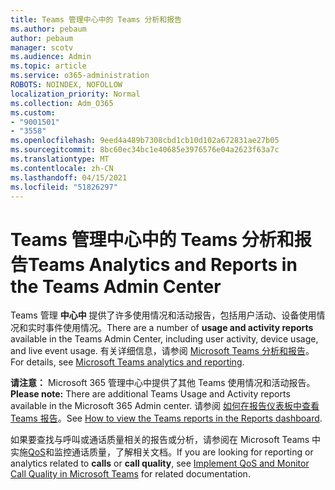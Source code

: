 ```yaml
---
title: Teams 管理中心中的 Teams 分析和报告
ms.author: pebaum
author: pebaum
manager: scotv
ms.audience: Admin
ms.topic: article
ms.service: o365-administration
ROBOTS: NOINDEX, NOFOLLOW
localization_priority: Normal
ms.collection: Adm_O365
ms.custom:
- "9001501"
- "3558"
ms.openlocfilehash: 9eed4a489b7308cbd1cb10d102a672831ae27b05
ms.sourcegitcommit: 8bc60ec34bc1e40685e3976576e04a2623f63a7c
ms.translationtype: MT
ms.contentlocale: zh-CN
ms.lasthandoff: 04/15/2021
ms.locfileid: "51826297"
---
```

# <a name="teams-analytics-and-reports-in-the-teams-admin-center"></a><span data-ttu-id="3c40b-102">Teams 管理中心中的 Teams 分析和报告</span><span class="sxs-lookup"><span data-stu-id="3c40b-102">Teams Analytics and Reports in the Teams Admin Center</span></span>

<span data-ttu-id="3c40b-103">Teams 管理 **中心中** 提供了许多使用情况和活动报告，包括用户活动、设备使用情况和实时事件使用情况。</span><span class="sxs-lookup"><span data-stu-id="3c40b-103">There are a number of **usage and activity reports** available in the Teams Admin Center, including user activity, device usage, and live event usage.</span></span> <span data-ttu-id="3c40b-104">有关详细信息，请参阅 [Microsoft Teams 分析和报告](https://docs.microsoft.com/microsoftteams/teams-analytics-and-reports/teams-reporting-reference)。</span><span class="sxs-lookup"><span data-stu-id="3c40b-104">For details, see [Microsoft Teams analytics and reporting](https://docs.microsoft.com/microsoftteams/teams-analytics-and-reports/teams-reporting-reference).</span></span>

<span data-ttu-id="3c40b-105">**请注意：** Microsoft 365 管理中心中提供了其他 Teams 使用情况和活动报告。</span><span class="sxs-lookup"><span data-stu-id="3c40b-105">**Please note:** There are additional Teams Usage and Activity reports available in the Microsoft 365 Admin center.</span></span> <span data-ttu-id="3c40b-106">请参阅 [如何在报告仪表板中查看 Teams 报告](https://docs.microsoft.com/microsoftteams/teams-activity-reports#how-to-view-the-teams-reports-in-the-reports-dashboard)。</span><span class="sxs-lookup"><span data-stu-id="3c40b-106">See [How to view the Teams reports in the Reports dashboard](https://docs.microsoft.com/microsoftteams/teams-activity-reports#how-to-view-the-teams-reports-in-the-reports-dashboard).</span></span>

<span data-ttu-id="3c40b-107">如果要查找与呼叫或通话质量相关的报告或分析，请参阅在 Microsoft Teams 中实施[QoS](https://docs.microsoft.com/microsoftteams/monitor-call-quality-qos)和监控通话质量，了解相关文档。</span><span class="sxs-lookup"><span data-stu-id="3c40b-107">If you are looking for reporting or analytics related to **calls** or **call quality**, see [Implement QoS and Monitor Call Quality in Microsoft Teams](https://docs.microsoft.com/microsoftteams/monitor-call-quality-qos) for related documentation.</span></span>

